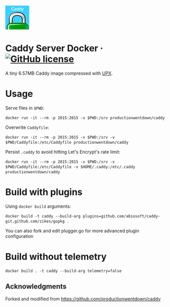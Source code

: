 ![Logo of Caddy Server](./caddy.jpg)

# Caddy Server Docker &middot; [![GitHub license](https://img.shields.io/badge/license-MIT-blue.svg?style=flat-square)](./LICENSE)

A tiny 6.57MB Caddy image compressed with [UPX](https://github.com/upx/upx).

# Usage

Serve files in `$PWD`:
```
docker run -it --rm -p 2015:2015 -v $PWD:/srv productionwentdown/caddy
```

Overwrite `Caddyfile`:
```
docker run -it --rm -p 2015:2015 -v $PWD:/srv -v $PWD/Caddyfile:/etc/Caddyfile productionwentdown/caddy
```

Persist `.caddy` to avoid hitting Let's Encrypt's rate limit:
```
docker run -it --rm -p 2015:2015 -v $PWD:/srv -v $PWD/Caddyfile:/etc/Caddyfile -v $HOME/.caddy:/etc/.caddy productionwentdown/caddy
```

# Build with plugins

Using `docker build` arguments:
```
docker build -t caddy --build-arg plugins=github.com/abiosoft/caddy-git,github.com/zikes/gopkg .
```

You can also fork and edit plugger.go for more advanced plugin configuration

# Build without telemetry

```
docker build . -t caddy --build-arg telemetry=false
```

## Acknowledgments

Forked and modified from https://github.com/productionwentdown/caddy
